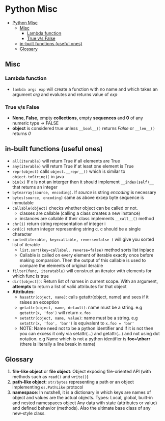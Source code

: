 # Python Misc

- [Python Misc](#python-misc)
  - [Misc](#misc)
    - [Lambda function](#lambda-function)
    - [True v/s False](#true-vs-false)
  - [in-built functions (useful ones)](#in-built-functions-useful-ones)
  - [Glossary](#glossary)

## Misc

### Lambda function

- `lambda arg: exp` will create a function with no name and which takes an argument _arg_ and evalutes and returns value of _exp_

### True v/s False

- **None**, **False**, empty **collections**, empty **sequences** and **0** of any numeric type -> FALSE
- **object** is considered true unless `__bool__()` returns _False_ or `__len__()` returns _0_

## in-built functions (useful ones)

- `all(iterable)` will return True if all elements are True
- `any(iterable)` will return True if at least one element is True
- `repr(object)` calls `object.__repr__()` which is similar to `object.toString()` in java
- `bin(x)` If x is not an interger then it should implement `__index(self)__` that returns an integer
- `bytearray(source, encoding)`. If _source_ is string _encoding_ is necessary
- `bytes(source, encoding)` same as above excep byte sequence is immutable
- `callable(object)` checks whether object can be called or not.
  - classes are callable (calling a class creates a new instance)
  - instances are callable if their class implements `__call__()` method
- `chr(i)` return string representation of integer i
- `ord(c)` return integer representing string c. c should be a single character
- `sorted(iterable, key=callable, reverse=false )` will give you sorted list of iterable
  - `list.sort(key=callabel, reverse=false)` method sorts list inplace
  - Callable is called on every element of iterable exactly once before making comparsion. Then the output of this callable is used to compare the elements of original iterable
- `filter(func, iteratable)` will construct an iterator with elements for which func is true
- `dir([object])`: Return list of names in current scope. With an argument, **attempts** to return a list of valid attributes for that object
- **Attributes**:
  - `hasattr(object, name)`: calls getattr(object, name) and sees if it raises an exception
  - `getattr(object, name, default)`: name must be a string. e.g `getattr(x, 'foo')` will return `x.foo`
  - `setattr(object, name, value)`: name must be a string. e.g `setattr(x, 'foo', 'bar')` is equivalent to `x.foo = 'bar'`
  - NOTE: Name need not to be a python identifier and if it is not then you can excess it only via setattr(...) and getattr(...) and not using dot notation. e.g Name which is not a python identifier is **foo+\nbarr** (there is literally a line break in name)

## Glossary

1. **file-like object** or **file object**: Object exposing file-oriented API (with methods such as `read()` and `write()`)
2. **path-like object**: `str/bytes` representing a path or an object implementing `os.PathLike` protocol
3. **namespace**: In nutshell, it is a dictionary in which keys are names of object and values are the actual objects. Types: Local, global, built-in and nested namespaces
   object
   Any data with state (attributes or value) and defined behavior (methods). Also the ultimate base class of any new-style class.
